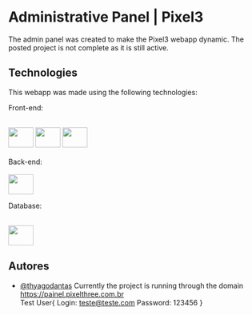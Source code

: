 
# Administrative Panel | Pixel3

The admin panel was created to make the Pixel3 webapp dynamic. The posted project is not complete as it is still active.

## Technologies

This webapp was made using the following technologies:

Front-end:

<div style="display: inline_block"><br>
  <img height="40" width="50" src="https://cdn.jsdelivr.net/gh/devicons/devicon/icons/html5/html5-original.svg" />
  <img height="40" width="50" src="https://cdn.jsdelivr.net/gh/devicons/devicon/icons/css3/css3-original.svg" />
  <img height="40" width="50" src="https://cdn.jsdelivr.net/gh/devicons/devicon/icons/jquery/jquery-original.svg" />
</div>
<br/>
Back-end:

<div style="display: inline_block"><br>
  <img height="40" width="50" src="https://cdn.jsdelivr.net/gh/devicons/devicon/icons/php/php-original.svg" />
</div>

Database:

<div style="display: inline_block"><br>
  <img height="40" width="50" src="https://cdn.jsdelivr.net/gh/devicons/devicon/icons/mysql/mysql-original.svg" />
</div>

## Autores

- [@thyagodantas](https://www.github.com/thyagodantas)
  Currently the project is running through the domain https://painel.pixelthree.com.br
  <br/>
  Test User{
  Login: teste@teste.com
  Password: 123456
  }

